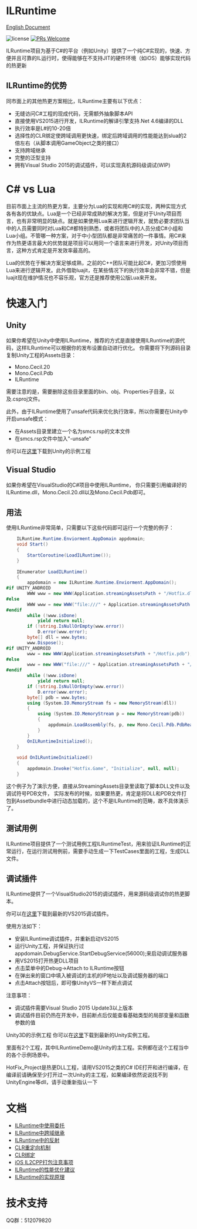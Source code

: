 ILRuntime
==========
[English Document](ReadMe-EN.md "Click here for English documents")

![license](https://img.shields.io/badge/license-MIT-blue.png)
[![PRs Welcome](https://img.shields.io/badge/PRs-welcome-blue.png)](https://github.com/Ourpalm/ILRuntime/pulls)

ILRuntime项目为基于C#的平台（例如Unity）提供了一个纯C#实现的，快速、方便并且可靠的IL运行时，使得能够在不支持JIT的硬件环境（如iOS）能够实现代码的热更新

ILRuntime的优势
----------
同市面上的其他热更方案相比，ILRuntime主要有以下优点：
* 无缝访问C#工程的现成代码，无需额外抽象脚本API
* 直接使用VS2015进行开发，ILRuntime的解译引擎支持.Net 4.6编译的DLL
* 执行效率是L#的10-20倍
* 选择性的CLR绑定使跨域调用更快速，绑定后跨域调用的性能能达到slua的2倍左右（从脚本调用GameObject之类的接口）
* 支持跨域继承
* 完整的泛型支持
* 拥有Visual Studio 2015的调试插件，可以实现真机源码级调试(WIP)

C# vs Lua
========
目前市面上主流的热更方案，主要分为Lua的实现和用C#的实现，两种实现方式各有各的优缺点。Lua是一个已经非常成熟的解决方案，但是对于Unity项目而言，也有非常明显的缺点。就是如果使用Lua来进行逻辑开发，就势必要求团队当中的人员需要同时对Lua和C#都特别熟悉，或者将团队中的人员分成C#小组和Lua小组。不管哪一种方案，对于中小型团队都是非常痛苦的一件事情。用C#来作为热更语言最大的优势就是项目可以用同一个语言来进行开发，对Unity项目而言，这种方式肯定是开发效率最高的。

Lua的优势在于解决方案足够成熟，之前的C++团队可能比起C#，更加习惯使用Lua来进行逻辑开发。此外借助luajit，在某些情况下的执行效率会非常不错，但是luajit现在维护情况也不容乐观，官方还是推荐使用公版Lua来开发。

快速入门
========
Unity
----------
如果你希望在Unity中使用ILRuntime，推荐的方式是直接使用ILRuntime的源代码，这样ILRuntime可以根据你的发布设置自动进行优化。
你需要将下列源码目录复制Unity工程的Assets目录：
* Mono.Cecil.20
* Mono.Cecil.Pdb
* ILRuntime

需要注意的是，需要删除这些目录里面的bin、obj、Properties子目录，以及.csproj文件。

此外，由于ILRuntime使用了unsafe代码来优化执行效率，所以你需要在Unity中开启unsafe模式：
* 在Assets目录里建立一个名为smcs.rsp的文本文件
* 在smcs.rsp文件中加入"-unsafe"

你可以在[这里](https://github.com/Ourpalm/ILRuntime/releases)下载到Unity的示例工程

Visual Studio
----------
如果你希望在VisualStudio的C#项目中使用ILRuntime， 你只需要引用编译好的ILRuntime.dll，Mono.Cecil.20.dll以及Mono.Cecil.Pdb即可。

用法
----------
使用ILRuntime非常简单，只需要以下这些代码即可运行一个完整的例子：
```C#
    ILRuntime.Runtime.Enviorment.AppDomain appdomain;
    void Start()
	{
	    StartCoroutine(LoadILRuntime());
	}
	
	IEnumerator LoadILRuntime()
    {
        appdomain = new ILRuntime.Runtime.Enviorment.AppDomain();
#if UNITY_ANDROID
        WWW www = new WWW(Application.streamingAssetsPath + "/Hotfix.dll");
#else
        WWW www = new WWW("file:///" + Application.streamingAssetsPath + "/Hotfix.dll");
#endif
        while (!www.isDone)
            yield return null;
        if (!string.IsNullOrEmpty(www.error))
            D.error(www.error);
        byte[] dll = www.bytes;
        www.Dispose();
#if UNITY_ANDROID
        www = new WWW(Application.streamingAssetsPath + "/Hotfix.pdb");
#else
        www = new WWW("file:///" + Application.streamingAssetsPath + "/Hotfix.pdb");
#endif
        while (!www.isDone)
            yield return null;
        if (!string.IsNullOrEmpty(www.error))
            D.error(www.error);
        byte[] pdb = www.bytes;
        using (System.IO.MemoryStream fs = new MemoryStream(dll))
        {
            using (System.IO.MemoryStream p = new MemoryStream(pdb))
            {
                appdomain.LoadAssembly(fs, p, new Mono.Cecil.Pdb.PdbReaderProvider());
            }
        }
        OnILRuntimeInitialized();
    }
	
	void OnILRuntimeInitialized()
	{
	    appdomain.Invoke("Hotfix.Game", "Initialize", null, null);
	}
```

这个例子为了演示方便，直接从StreamingAssets目录里读取了脚本DLL文件以及调试符号PDB文件， 实际发布的时候，如果要热更，肯定是将DLL和PDB文件打包到Assetbundle中进行动态加载的，这个不是ILRuntime的范畴，故不具体演示了。

测试用例
----------
ILRuntime项目提供了一个测试用例工程ILRuntimeTest，用来验证ILRuntime的正常运行，在运行测试用例前，需要手动生成一下TestCases里面的工程，生成DLL文件。

调试插件
----------
ILRuntime提供了一个VisualStudio2015的调试插件，用来源码级调试你的热更脚本。

你可以在[这里](https://github.com/Ourpalm/ILRuntime/releases)下载到最新的VS2015调试插件。

使用方法如下：

* 安装ILRuntime调试插件，并重新启动VS2015
* 运行Unity工程，并保证执行过appdomain.DebugService.StartDebugService(56000);来启动调试服务器
* 用VS2015打开热更DLL项目
* 点击菜单中的Debug->Attach to ILRuntime按钮
* 在弹出来的窗口中填入被调试的主机的IP地址以及调试服务器的端口
* 点击Attach按钮后，即可像UnityVS一样下断点调试

注意事项：

* 调试插件需要Visual Studio 2015 Update3以上版本
* 调试插件目前仍热在开发中，目前断点后仅能查看基础类型的局部变量和函数参数的值

Unity3D的示例工程
你可以在[这里](https://github.com/Ourpalm/ILRuntime/releases)下载到最新的Unity实例工程。

里面有2个工程，其中ILRuntimeDemo是Unity的主工程。实例都在这个工程当中的各个示例场景中。

HotFix_Project是热更DLL工程，请用VS2015之类的C# IDE打开和进行编译，在编译前请确保至少打开过一次Unity的主工程，如果编译依然说说找不到UnityEngine等dll，请手动重新指认一下

文档
==========
* [ILRuntime中使用委托](Documents/Delegates/)
* [ILRuntime中跨域继承](Documents/Inheritance/)
* [ILRuntime中的反射](Documents/Reflections/)
* [CLR重定向机制](Documents/CLRRedirection/)
* [CLR绑定](Documents/CLRBinding/)
* [iOS IL2CPP打包注意事项](Documents/IL2CPP/)
* [ILRuntime的性能优化建议](Documents/Optimization/)
* [ILRuntime的实现原理](Documents/ILIntepreter/)

技术支持
==========

QQ群：512079820